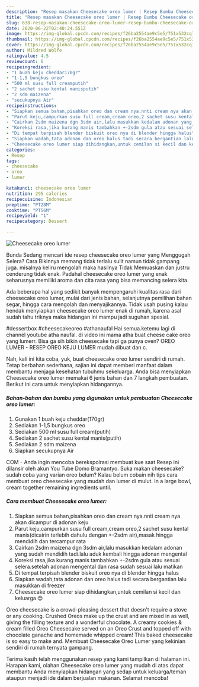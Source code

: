 ```yaml
---
description: "Resep masakan Cheesecake oreo lumer | Resep Bumbu Cheesecake oreo lumer Yang Bikin Ngiler"
title: "Resep masakan Cheesecake oreo lumer | Resep Bumbu Cheesecake oreo lumer Yang Bikin Ngiler"
slug: 638-resep-masakan-cheesecake-oreo-lumer-resep-bumbu-cheesecake-oreo-lumer-yang-bikin-ngiler
date: 2020-06-22T02:40:24.551Z
image: https://img-global.cpcdn.com/recipes/f26ba2554ae9c5e5/751x532cq70/cheesecake-oreo-lumer-foto-resep-utama.jpg
thumbnail: https://img-global.cpcdn.com/recipes/f26ba2554ae9c5e5/751x532cq70/cheesecake-oreo-lumer-foto-resep-utama.jpg
cover: https://img-global.cpcdn.com/recipes/f26ba2554ae9c5e5/751x532cq70/cheesecake-oreo-lumer-foto-resep-utama.jpg
author: Mildred Wolfe
ratingvalue: 4.5
reviewcount: 6
recipeingredient:
- "1 buah keju cheddar170gr"
- "1-1,5 bungkus oreo"
- "500 ml susu full creamputih"
- "2 sachet susu kental manisputih"
- "2 sdm maizena"
- "secukupnya Air"
recipeinstructions:
- "Siapkan semua bahan,pisahkan oreo dan cream nya.nnti cream nya akan dicampur di adonan keju"
- "Parut keju,campurkan susu full cream,cream oreo,2 sachet susu kental manis(dicairin terlebih dahulu dengan +-2sdm air),masak hingga mendidih dan tercampur rata"
- "Cairkan 2sdm maizena dgn 3sdm air,lalu masukkan kedalam adonan yang sudah mendidih tadi.lalu aduk kembali hingga adonan mengental"
- "Koreksi rasa,jika kurang manis tambahkan +-2sdm gula atau sesuai selera.setelah adonan mengental dan rasa sudah sesuai lalu matikan"
- "Di tempat terpisah blender biskuit oreo nya di blender hingga halus"
- "Siapkan wadah,tata adonan dan oreo halus tadi secara bergantian lalu masukkan di freezer"
- "Cheesecake oreo lumer siap dihidangkan,untuk cemilan si kecil dan keluarga 😊"
categories:
- Resep
tags:
- cheesecake
- oreo
- lumer

katakunci: cheesecake oreo lumer 
nutrition: 295 calories
recipecuisine: Indonesian
preptime: "PT28M"
cooktime: "PT56M"
recipeyield: "1"
recipecategory: Dessert

---
```



![Cheesecake oreo lumer](https://img-global.cpcdn.com/recipes/f26ba2554ae9c5e5/751x532cq70/cheesecake-oreo-lumer-foto-resep-utama.jpg)

Bunda Sedang mencari ide resep cheesecake oreo lumer yang Menggugah Selera? Cara Bikinnya memang tidak terlalu sulit namun tidak gampang juga. misalnya keliru mengolah maka hasilnya Tidak Memuaskan dan justru cenderung tidak enak. Padahal cheesecake oreo lumer yang enak seharusnya memiliki aroma dan cita rasa yang bisa memancing selera kita.

Ada beberapa hal yang sedikit banyak mempengaruhi kualitas rasa dari cheesecake oreo lumer, mulai dari jenis bahan, selanjutnya pemilihan bahan segar, hingga cara mengolah dan menyajikannya. Tidak usah pusing kalau hendak menyiapkan cheesecake oreo lumer enak di rumah, karena asal sudah tahu triknya maka hidangan ini mampu jadi suguhan spesial.

#dessertbox #cheesecakeoreo #athanaufal Hai semua.ketemu lagi di channel youtube atha naufal. di video ini mama atha buat cheese cake oreo yang lumerr. Bisa ga sih bikin cheesecake tapi ga punya oven? OREO LUMER - RESEP OREO KEJU LUMER mudah dibuat dan c.


Nah, kali ini kita coba, yuk, buat cheesecake oreo lumer sendiri di rumah. Tetap berbahan sederhana, sajian ini dapat memberi manfaat dalam membantu menjaga kesehatan tubuhmu sekeluarga. Anda bisa menyiapkan Cheesecake oreo lumer memakai 6 jenis bahan dan 7 langkah pembuatan. Berikut ini cara untuk menyiapkan hidangannya.

<!--inarticleads1-->

##### Bahan-bahan dan bumbu yang digunakan untuk pembuatan Cheesecake oreo lumer:

1. Gunakan 1 buah keju cheddar(170gr)
1. Sediakan 1-1,5 bungkus oreo
1. Sediakan 500 ml susu full cream(putih)
1. Sediakan 2 sachet susu kental manis(putih)
1. Sediakan 2 sdm maizena
1. Siapkan secukupnya Air


COM - Anda ingin mencoba berekspolrasi membuat kue saat Resep ini dilansir oleh akun You Tube Domo Bramantyo. Suka makan cheesecake? sudah coba yang varian oreo belum? Kalau belum cobain nih tips cara membuat oreo cheesecake yang mudah dan lumer di mulut. In a large bowl, cream together remaining ingredients until. 

<!--inarticleads2-->

##### Cara membuat Cheesecake oreo lumer:

1. Siapkan semua bahan,pisahkan oreo dan cream nya.nnti cream nya akan dicampur di adonan keju
1. Parut keju,campurkan susu full cream,cream oreo,2 sachet susu kental manis(dicairin terlebih dahulu dengan +-2sdm air),masak hingga mendidih dan tercampur rata
1. Cairkan 2sdm maizena dgn 3sdm air,lalu masukkan kedalam adonan yang sudah mendidih tadi.lalu aduk kembali hingga adonan mengental
1. Koreksi rasa,jika kurang manis tambahkan +-2sdm gula atau sesuai selera.setelah adonan mengental dan rasa sudah sesuai lalu matikan
1. Di tempat terpisah blender biskuit oreo nya di blender hingga halus
1. Siapkan wadah,tata adonan dan oreo halus tadi secara bergantian lalu masukkan di freezer
1. Cheesecake oreo lumer siap dihidangkan,untuk cemilan si kecil dan keluarga 😊


Oreo cheesecake is a crowd-pleasing dessert that doesn&#39;t require a stove or any cooking. Crushed Oreos make up the crust and are mixed in as well, giving the filling texture and a wonderful chocolate. A creamy cookies &amp; cream filled Oreo Cheesecake served on an Oreo Crust and topped off with chocolate ganache and homemade whipped cream! This baked cheesecake is so easy to make and. Membuat Cheesecake Oreo Lumer yang kekinian sendiri di rumah ternyata gampang. 

Terima kasih telah menggunakan resep yang kami tampilkan di halaman ini. Harapan kami, olahan Cheesecake oreo lumer yang mudah di atas dapat membantu Anda menyiapkan hidangan yang sedap untuk keluarga/teman ataupun menjadi ide dalam berjualan makanan. Selamat mencoba!
